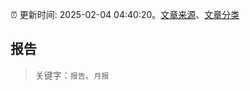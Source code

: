 :alarm_clock: 更新时间: 2025-02-04 04:40:20。[文章来源](/README.md)、[文章分类](/TAGS.md)

## 报告


> 关键字：`报告`、`月报`



